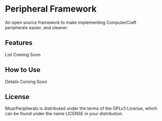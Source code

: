 Peripheral Framework
====================

An open source framework to make implementing ComputerCraft peripherals easier, and cleaner.

Features
--------

List Coming Soon

How to Use
----------

Details Coming Soon

License
-------

MoarPeripherals is distributed under the terms of the GPLv3 License, which can be found under the name LICENSE in your distribution.